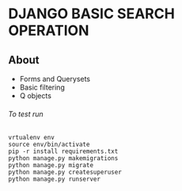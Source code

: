 # DJANGO BASIC SEARCH OPERATION

## About

- Forms and Querysets
- Basic filtering 
- Q objects

###### To test run
```
vrtualenv env
source env/bin/activate
pip -r install requirements.txt
python manage.py makemigrations
python manage.py migrate
python manage.py createsuperuser
python manage.py runserver

```

